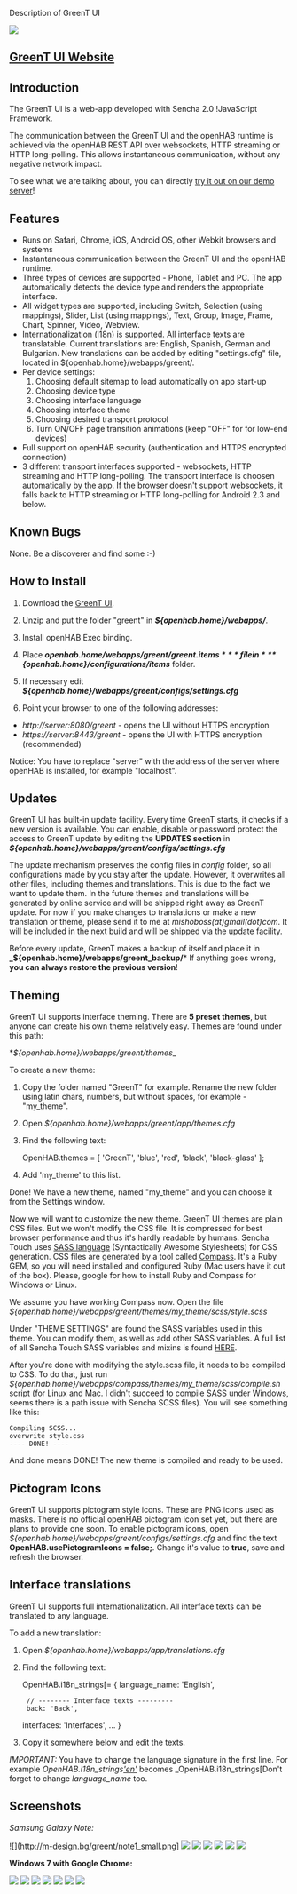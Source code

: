 Description of GreenT UI

![](http://m-design.bg/greent/logo.png)

## [GreenT UI Website](http://m-design.bg/greent/)

## Introduction

The GreenT UI is a web-app developed with Sencha 2.0 !JavaScript Framework. 

The communication between the GreenT UI and the openHAB runtime is achieved via the openHAB REST API over websockets, HTTP streaming or HTTP long-polling. This allows instantaneous communication, without any negative network impact.

To see what we are talking about, you can directly [try it out on our demo server](http://demo.openhab.org:8080/greent/)!

## Features

- Runs on Safari, Chrome, iOS, Android OS, other Webkit browsers and systems
- Instantaneous communication between the GreenT UI and the openHAB runtime.
- Three types of devices are supported - Phone, Tablet and PC. The app automatically detects the device type and renders the appropriate interface.
- All widget types are supported, including Switch, Selection (using mappings), Slider, List (using mappings), Text, Group, Image, Frame, Chart, Spinner, Video, Webview.
- Internationalization (i18n) is supported. All interface texts are translatable. Current translations are: English, Spanish, German and Bulgarian. New translations can be added by editing "settings.cfg" file, located in ${openhab.home}/webapps/greent/.
- Per device settings:
  1. Choosing default sitemap to load automatically on app start-up
  2. Choosing device type
  3. Choosing interface language
  4. Choosing interface theme
  5. Choosing desired transport protocol
  6. Turn ON/OFF page transition animations (keep "OFF" for for low-end devices)
- Full support on openHAB security (authentication and HTTPS encrypted connection)
- 3 different transport interfaces supported - websockets, HTTP streaming and HTTP long-polling. The transport interface is choosen automatically by the app. If the browser doesn't support websockets, it falls back to HTTP streaming or HTTP long-polling for Android 2.3 and below.

## Known Bugs

None. Be a discoverer and find some :-)

## How to Install

1. Download the [GreenT UI](http://m-design.bg/greent/download.php).
2. Unzip and put the folder "greent" in ***${openhab.home}/webapps/***.
3. Install openHAB Exec binding.
4. Place ***${openhab.home}/webapps/greent/greent.items*** file in ***${openhab.home}/configurations/items*** folder.

5. If necessary edit ***${openhab.home}/webapps/greent/configs/settings.cfg***

6. Point your browser to one of the following addresses:
- *http://server:8080/greent* - opens the UI without HTTPS encryption
- *https://server:8443/greent* - opens the UI with HTTPS encryption (recommended)

Notice: You have to replace "server" with the address of the server where openHAB is installed, for example "localhost".

## Updates

GreenT UI has built-in update facility. Every time GreenT starts, it checks if a new version is available. You can enable, disable or password protect the access to GreenT update by editing the **UPDATES section** in ***${openhab.home}/webapps/greent/configs/settings.cfg***

The update mechanism preserves the config files in *config* folder, so all configurations made by you stay after the update. However, it overwrites all other files, including themes and translations. This is due to the fact we want to update them. In the future themes and translations will be generated by online service and will be shipped right away as GreenT update. For now if you make changes to translations or make a new translation or theme, please send it to me at *mishoboss(at)gmail(dot)com*. It will be included in the next build and will be shipped via the update facility.

Before every update, GreenT makes a backup of itself and place it in 
**_${openhab.home}/webapps/greent_backup/***
If anything goes wrong, **you can always restore the previous version**!


## Theming

GreenT UI supports interface theming. There are **5 preset themes**, but anyone can create his own theme relatively easy.
Themes are found under this path:

**${openhab.home}/webapps/greent/themes*_

To create a new theme: 

1. Copy the folder named "GreenT" for example. Rename the new folder using latin chars, numbers, but without spaces, for example - "my_theme".

2. Open *${openhab.home}/webapps/greent/app/themes.cfg*

3. Find the following text:

     OpenHAB.themes = [
             'GreenT',
             'blue',
             'red',
    	 'black',
    	 'black-glass'
    ];
4. Add 'my_theme' to this list.

Done! We have a new theme, named "my_theme" and you can choose it from the Settings window.

Now we will want to customize the new theme. GreenT UI themes are plain CSS files. But we won't modify the CSS file. It is compressed for best browser performance and thus it's hardly readable by humans. Sencha Touch uses [SASS language](http://sass-lang.com/) (Syntactically Awesome Stylesheets) for CSS generation. CSS files are generated by a tool called [Compass](http://compass-style.org/). It's a Ruby GEM, so you will need installed and configured Ruby (Mac users have it out of the box). Please, google for how to install Ruby and Compass for Windows or Linux.

We assume you have working Compass now. Open the file _${openhab.home}/webapps/greent/themes/my_theme/scss/style.scss_

Under "THEME SETTINGS" are found the SASS variables used in this theme. You can modify them, as well as add other SASS variables. A full list of all Sencha Touch SASS variables and mixins is found [HERE](http://docs.sencha.com/touch/theme/).

After you're done with modifying the style.scss file, it needs to be compiled to CSS. To do that, just run _${openhab.home}/webapps/compass/themes/my_theme/scss/compile.sh_ script (for Linux and Mac. I didn't succeed to compile SASS under Windows, seems there is a path issue with Sencha SCSS files). You will see something like this:

    Compiling SCSS...
    overwrite style.css
    ---- DONE! ----

And done means DONE! The new theme is compiled and ready to be used.

## Pictogram Icons

GreenT UI supports pictogram style icons. These are PNG icons used as masks. There is no official openHAB pictogram icon set yet, but there are plans to provide one soon. To enable pictogram icons, open *${openhab.home}/webapps/greent/configs/settings.cfg* and find the text **OpenHAB.usePictogramIcons = false;**. Change it's value to **true**, save and refresh the browser.

## Interface translations

GreenT UI supports full internationalization. All interface texts can be translated to any language. 

To add a new translation:

1. Open *${openhab.home}/webapps/app/translations.cfg*

2. Find the following text:
 
    OpenHAB.i18n_strings[= {
        language_name: 'English',

        // -------- Interface texts ---------
        back: 'Back',
	interfaces: 'Interfaces',
        ...
    }

3. Copy it somewhere below and edit the texts.

*IMPORTANT:* You have to change the language signature in the first line. For example _OpenHAB.i18n_strings['en']('en'])_ becomes _OpenHAB.i18n_strings[Don't forget to change _language_name_ too.

## Screenshots

*Samsung Galaxy Note:*

![](http://m-design.bg/greent/note1_small.png]
![](http://m-design.bg/greent/note2.png)
![](http://m-design.bg/greent/note3.png)
![](http://m-design.bg/greent/note4.png)
![](http://m-design.bg/greent/note5.png)
![](http://m-design.bg/greent/note6.png)
![](http://m-design.bg/greent/note7.png)

**Windows 7 with Google Chrome:**

![](http://m-design.bg/greent/chrome1.jpg)
![](http://m-design.bg/greent/chrome2.jpg)
![](http://m-design.bg/greent/chrome3.jpg)
![](http://m-design.bg/greent/chrome4.jpg)
![](http://m-design.bg/greent/chrome5.jpg)
![](http://m-design.bg/greent/chrome6.jpg)
![](http://m-design.bg/greent/chrome7.jpg)